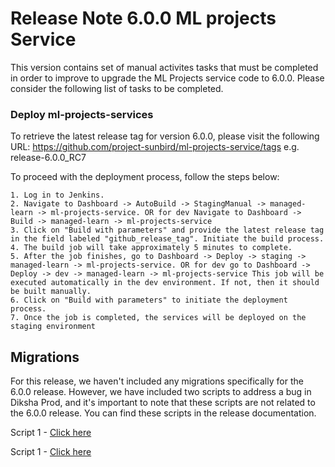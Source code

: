 # Release Note 6.0.0 ML projects Service

This version contains set of manual activites tasks that must be completed in order to improve to upgrade the ML Projects service code to 6.0.0. Please consider the following list of tasks to be completed.

### Deploy ml-projects-services

To retrieve the latest release tag for version 6.0.0, please visit the following URL: https://github.com/project-sunbird/ml-projects-service/tags e.g. release-6.0.0_RC7

To proceed with the deployment process, follow the steps below:

    1. Log in to Jenkins.
    2. Navigate to Dashboard -> AutoBuild -> StagingManual -> managed-learn -> ml-projects-service. OR for dev Navigate to Dashboard -> Build -> managed-learn -> ml-projects-service
    3. Click on "Build with parameters" and provide the latest release tag in the field labeled "github_release_tag". Initiate the build process.
    4. The build job will take approximately 5 minutes to complete.
    5. After the job finishes, go to Dashboard -> Deploy -> staging -> managed-learn -> ml-projects-service. OR for dev go to Dashboard -> Deploy -> dev -> managed-learn -> ml-projects-service This job will be executed automatically in the dev environment. If not, then it should be built manually.
    6. Click on "Build with parameters" to initiate the deployment process.
    7. Once the job is completed, the services will be deployed on the staging environment

## Migrations

For this release, we haven't included any migrations specifically for the 6.0.0 release. However, we have included two scripts to address a bug in Diksha Prod, and it's important to note that these scripts are not related to the 6.0.0 release. You can find these scripts in the release documentation.

Script 1 - [Click here](https://github.com/project-sunbird/ml-projects-service/blob/release-6.0.0/migrations/updateDistrictNameInProjects/Readme.md)

Script 1 - [Click here](https://github.com/project-sunbird/ml-projects-service/blob/release-6.0.0/migrations/updateUserProfileAndMissMatchOfRoleInformation/Readme.md)
